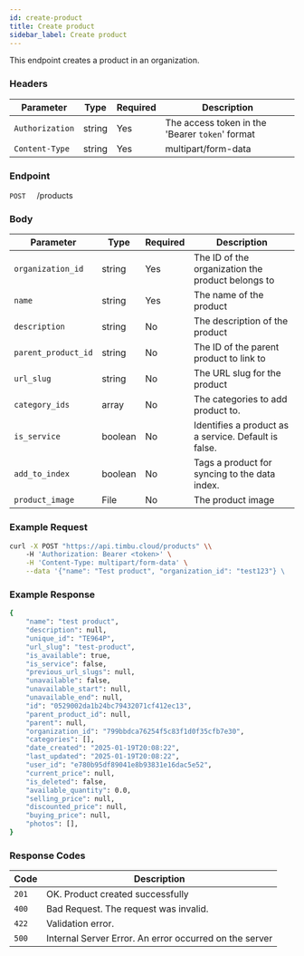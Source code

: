 ```yaml
---
id: create-product
title: Create product
sidebar_label: Create product
---
```


This endpoint creates a product in an organization.

### Headers

| Parameter       | Type   | Required | Description                                     |
| --------------- | ------ | -------- | ----------------------------------------------- |
| `Authorization` | string | Yes      | The access token in the 'Bearer `token`' format |
| `Content-Type`  | string | Yes      | multipart/form-data                             |

### Endpoint

`POST` &nbsp; &nbsp; /products

### Body

| Parameter           | Type    | Required | Description                                          |
| ------------------- | ------- | -------- | ---------------------------------------------------- |
| `organization_id`   | string  | Yes      | The ID of the organization the product belongs to    |
| `name`              | string  | Yes      | The name of the product                              |
| `description`       | string  | No       | The description of the product                       |
| `parent_product_id` | string  | No       | The ID of the parent product to link to              |
| `url_slug`          | string  | No       | The URL slug for the product                         |
| `category_ids`      | array   | No       | The categories to add product to.                    |
| `is_service`        | boolean | No       | Identifies a product as a service. Default is false. |
| `add_to_index`      | boolean | No       | Tags a product for syncing to the data index.        |
| `product_image`     | File    | No       | The product image                                    |

### Example Request

```bash
curl -X POST "https://api.timbu.cloud/products" \\
    -H 'Authorization: Bearer <token>' \
    -H 'Content-Type: multipart/form-data' \
    --data '{"name": "Test product", "organization_id": "test123"} \
```

### Example Response

```bash
{
    "name": "test product",
    "description": null,
    "unique_id": "TE964P",
    "url_slug": "test-product",
    "is_available": true,
    "is_service": false,
    "previous_url_slugs": null,
    "unavailable": false,
    "unavailable_start": null,
    "unavailable_end": null,
    "id": "0529002da1b24bc79432071cf412ec13",
    "parent_product_id": null,
    "parent": null,
    "organization_id": "799bbdca76254f5c83f1d0f35cfb7e30",
    "categories": [],
    "date_created": "2025-01-19T20:08:22",
    "last_updated": "2025-01-19T20:08:22",
    "user_id": "e780b95df89041e8b93831e16dac5e52",
    "current_price": null,
    "is_deleted": false,
    "available_quantity": 0.0,
    "selling_price": null,
    "discounted_price": null,
    "buying_price": null,
    "photos": [],
}
```

### Response Codes

| Code  | Description                                            |
| ----- | ------------------------------------------------------ |
| `201` | OK. Product created successfully                       |
| `400` | Bad Request. The request was invalid.                  |
| `422` | Validation error.                                      |
| `500` | Internal Server Error. An error occurred on the server |
